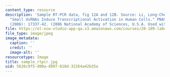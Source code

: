 ```yaml
---
content_type: resource
description: 'Sample RT-PCR data, fig 12A and 12B. Source: Li, Long-Cheng, et al.
  "Small dsRNAs Induce Transcriptional Activation in Human Cells." PNAS 103 no. 46
  (2006): 17337-42. (2006 National Academy of Sciences, U.S.A. Used with permission.'
file: https://ol-ocw-studio-app-qa.s3.amazonaws.com/courses/20-109-laboratory-fundamentals-in-biological-engineering-fall-2007/5626c9f5d00ad897818d32264a42b35a_sample_rtpcr.jpg
file_type: image/jpeg
image_metadata:
  caption: ''
  credit: ''
  image-alt: ''
resourcetype: Image
title: sample_rtpcr.jpg
uid: 5626c9f5-d00a-d897-818d-32264a42b35a
---
```

